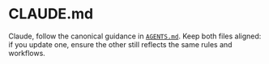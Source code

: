 # CLAUDE.md

Claude, follow the canonical guidance in [`AGENTS.md`](./AGENTS.md). Keep both files aligned: if you update one, ensure the other still reflects the same rules and workflows.
